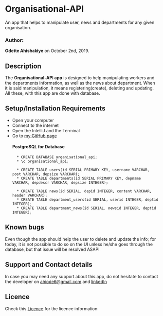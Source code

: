 # Organisational-API
An app that helps to manipulate user, news and departments for any given organisation.
### Author: 
**Odette Ahishakiye** on October 2nd, 2019.

## Description
The **Organisational-API app** is designed to help manipulating workers and the departments information, as well as the news about department.
When it is said manipulation, it means registering(create), deleting and updating. All these, with this app are done with database. 

## Setup/Installation Requirements
* Open your computer
* Connect to the internet 
* Open the IntelliJ and the Terminal
* Go to  [my GitHub page](https://github.com/ahiodette/Organisational-API)
    #### PostgreSQL for Database
        * CREATE DATABASE organisational_api;
        * \c organisational_api;
        
        * CREATE TABLE users(id SERIAL PRIMARY KEY, username VARCHAR, post VARCHAR, depsize VARCHAR);
        * CREATE TABLE departments(id SERIAL PRIMARY KEY, depname VARCHAR, depdescr VARCHAR, depsize INTEGER);
        
        * CREATE TABLE news(id SERIAL, depid INTEGER, content VARCHAR, header VARCHAR);
        * CREATE TABLE department_users(id SERIAL, userid INTEGER, deptid INTEGER);
        * CREATE TABLE department_news(id SERIAL, newsid INTEGER, deptid INTEGER);

## Known bugs
Even though the app should help the user to delete and update the info; for today, it is not possible to do so on the UI unless he/she goes through the database, but that issue will be resolved ASAP!


## Support and Contact details
In case you may need any support about this app, do not hesitate to contact the developer on ahiode6@gmail.com and 
[linkedIn](https://www.linkedin.com/in/odette-ahishakiye-096a39188/)

## Licence

Check this [Licence](https://github.com/ahiodette/Organisational-API/blob/master/LICENSE) for the licence information
